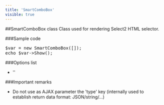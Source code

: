 ```yaml
---
title: 'SmartComboBox'
visible: true
---
```


##SmartComboBox class
Class used for rendering Select2 HTML selector.


###Sample code
<pre>
$var = new SmartComboBox([]);
echo $var->Show();
</pre>


###Options list

- ''


###Important remarks

- Do not use as AJAX parameter the 'type' key (internally used to establish return data format: JSON/string/...) 